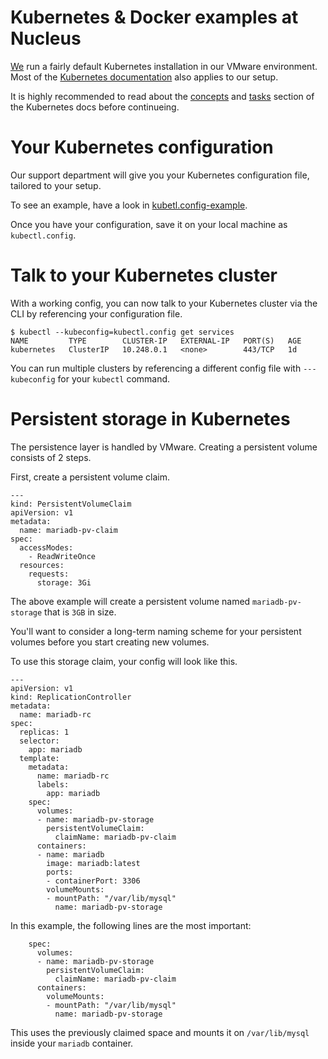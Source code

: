 # Kubernetes & Docker examples at Nucleus

[We](https://www.nucleus.be) run a fairly default Kubernetes installation in our VMware environment. Most of the [Kubernetes documentation](https://kubernetes.io/docs/home/) also applies to our setup.

It is highly recommended to read about the [concepts](https://kubernetes.io/docs/concepts/) and [tasks](https://kubernetes.io/docs/tasks/) section of the Kubernetes docs before continueing.

# Your Kubernetes configuration

Our support department will give you your Kubernetes configuration file, tailored to your setup.

To see an example, have a look in [kubetl.config-example](kubectl.config-example).

Once you have your configuration, save it on your local machine as `kubectl.config`.

# Talk to your Kubernetes cluster

With a working config, you can now talk to your Kubernetes cluster via the CLI by referencing your configuration file.

```
$ kubectl --kubeconfig=kubectl.config get services
NAME         TYPE        CLUSTER-IP   EXTERNAL-IP   PORT(S)   AGE
kubernetes   ClusterIP   10.248.0.1   <none>        443/TCP   1d
```

You can run multiple clusters by referencing a different config file with `---kubeconfig` for your `kubectl` command.

# Persistent storage in Kubernetes

The persistence layer is handled by VMware. Creating a persistent volume consists of 2 steps.

First, create a persistent volume claim.

```
---
kind: PersistentVolumeClaim
apiVersion: v1
metadata:
  name: mariadb-pv-claim
spec:
  accessModes:
    - ReadWriteOnce
  resources:
    requests:
      storage: 3Gi
```

The above example will create a persistent volume named `mariadb-pv-storage` that is `3GB` in size.

You'll want to consider a long-term naming scheme for your persistent volumes before you start creating new volumes.

To use this storage claim, your config will look like this.

```
---
apiVersion: v1
kind: ReplicationController
metadata:
  name: mariadb-rc
spec:
  replicas: 1
  selector:
    app: mariadb
  template:
    metadata:
      name: mariadb-rc
      labels:
        app: mariadb
    spec:
      volumes:
      - name: mariadb-pv-storage
        persistentVolumeClaim:
          claimName: mariadb-pv-claim
      containers:
      - name: mariadb
        image: mariadb:latest
        ports:
        - containerPort: 3306
        volumeMounts:
        - mountPath: "/var/lib/mysql"
          name: mariadb-pv-storage
```

In this example, the following lines are the most important:

```
    spec:
      volumes:
      - name: mariadb-pv-storage
        persistentVolumeClaim:
          claimName: mariadb-pv-claim
      containers:
        volumeMounts:
        - mountPath: "/var/lib/mysql"
          name: mariadb-pv-storage
```

This uses the previously claimed space and mounts it on `/var/lib/mysql` inside your `mariadb` container.